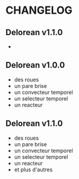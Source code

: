 # CHANGELOG

## Delorean v1.1.0

- 

## Delorean v1.0.0

- des roues
- un pare brise
- un convecteur temporel
- un selecteur temporel
- un reacteur

## Delorean v1.1.0

- des roues
- un pare brise
- un convecteur temporel
- un selecteur temporel
- un reacteur
- et plus d'autres

